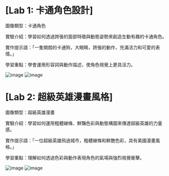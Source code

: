 # [Lab 1: 卡通角色設計]

圖像類型：卡通角色

實驗介紹：學習如何透過誇張的面部特徵與動態姿勢來創造生動有趣的卡通角色。

實作提示語：「一隻開朗的卡通狗，大眼睛，誇張的動作，充滿活力和可愛的表情。」

學習重點：學會運用形容詞與動作描述，使角色視覺上更具活力。

![image](https://github.com/user-attachments/assets/7d8056a7-cf29-43af-98a7-78d2bdd37e25)
![image](https://github.com/user-attachments/assets/7fc2c334-25be-48ee-9cc3-4fe95eb2b89a)


# [Lab 2: 超級英雄漫畫風格]

圖像類型：超級英雄漫畫

實驗介紹：學習如何運用粗體線條、鮮豔色彩與動態構圖來傳達超級英雄的力量感。

實作提示語：「一位超級英雄飛過城市，粗體線條和鮮艷色彩，具有美國漫畫風格。」

學習重點：理解如何透過色彩與動作表現角色的氣場與強烈視覺衝擊。

![image](https://github.com/user-attachments/assets/3febc78c-9572-4afa-aabb-9df0405c360c)
![image](https://github.com/user-attachments/assets/530b91e4-130b-45f3-9f8a-1b848755fbdd)
